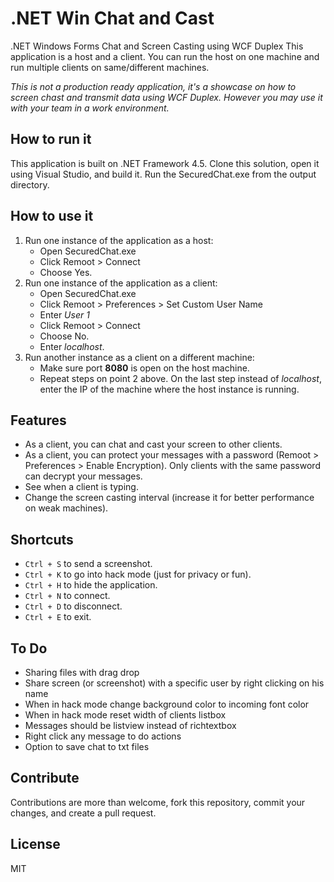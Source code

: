 # .NET Win Chat and Cast
.NET Windows Forms Chat and Screen Casting using WCF Duplex
This application is a host and a client. You can run the host on one machine and run multiple clients on same/different machines.

*This is not a production ready application, it's a showcase on how to screen chast and transmit data using WCF Duplex. However you may use it with your team in a work environment.*

## How to run it
This application is built on .NET Framework 4.5.
Clone this solution, open it using Visual Studio, and build it.
Run the SecuredChat.exe from the output directory.

## How to use it
1. Run one instance of the application as a host: 
    - Open SecuredChat.exe
    - Click Remoot > Connect
    - Choose Yes.
2. Run one instance of the application as a client:
    - Open SecuredChat.exe
    - Click Remoot > Preferences > Set Custom User Name
    - Enter *User 1*
    - Click Remoot > Connect
    - Choose No.
    - Enter *localhost*.
3. Run another instance as a client on a different machine:
    - Make sure port **8080** is open on the host machine.
    - Repeat steps on point 2 above. On the last step instead of *localhost*, enter the IP of the machine where the host instance is running.
 
 ## Features
 - As a client, you can chat and cast your screen to other clients.
 - As a client, you can protect your messages with a password (Remoot > Preferences > Enable Encryption). Only clients with the same password can decrypt your messages.
 - See when a client is typing.
 - Change the screen casting interval (increase it for better performance on weak machines).
  
 ## Shortcuts
 - `Ctrl + S` to send a screenshot.
 - `Ctrl + K` to go into hack mode (just for privacy or fun).
 - `Ctrl + H` to hide the application.
 - `Ctrl + N` to connect.
 - `Ctrl + D` to disconnect.
 - `Ctrl + E` to exit.
 
 ## To Do
- Sharing files with drag drop
- Share screen (or screenshot) with a specific user by right clicking on his name
- When in hack mode change background color to incoming font color
- When in hack mode reset width of clients listbox
- Messages should be listview instead of richtextbox 
- Right click any message to do actions
- Option to save chat to txt files
 
 ## Contribute
 Contributions are more than welcome, fork this repository, commit your changes, and create a pull request.
 
 ## License
 MIT
